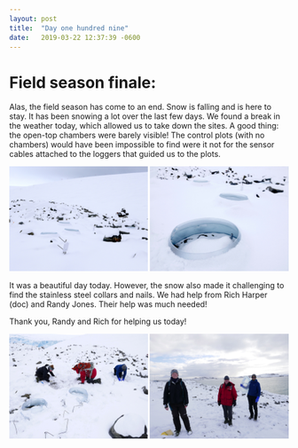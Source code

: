 ```yaml
---
layout: post
title:  "Day one hundred nine"
date:   2019-03-22 12:37:39 -0600
---
```

# Field season finale:
Alas, the field season has come to an end. Snow is falling and is here to stay. It has been snowing a lot over the last few days. We found a break in the weather today, which allowed us to take down the sites. A good thing: the open-top chambers were barely visible! The control plots (with no chambers) would have been impossible to find were it not for the sensor cables attached to the loggers that guided us to the plots. 

![Open-top chambers in the snow](/assets/blog_photos/190322/TakeDown_backyard_site1.jpg)

It was a beautiful day today. However, the snow also made it challenging to find the stainless steel collars and nails. We had help from Rich Harper (doc) and Randy Jones. Their help was much needed! 

Thank you, Randy and Rich for helping us today!

![Challenges of snow](/assets/blog_photos/190322/TakeDown_site1_struggle.jpg)